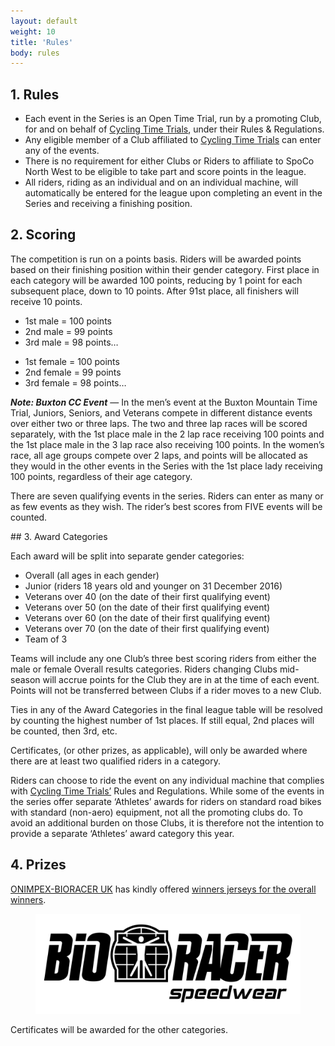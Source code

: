 ```yaml
---
layout: default
weight: 10
title: 'Rules'
body: rules
---
```


## 1. Rules

<ul class="content__list">
	<li class="content__list-item">Each event in the Series is an Open Time Trial, run by a promoting Club, for and on behalf of <a href="http://www.cyclingtimetrials.org.uk">Cycling Time Trials</a>, under their Rules & Regulations.</li>
	<li class="content__list-item">Any eligible member of a Club affiliated to <a href="http://www.cyclingtimetrials.org.uk">Cycling Time Trials</a> can enter any of the events.</li>
	<li class="content__list-item">There is no requirement for either Clubs or Riders to affiliate to SpoCo North West to be eligible to take part and score points in the league. </li>
	<li class="content__list-item">All riders, riding as an individual and on an individual machine, will automatically be entered for the league upon completing an event in the Series and receiving a finishing position.</li>
</ul>

## 2. Scoring

The competition is run on a points basis. Riders will be awarded points based on their finishing position within their gender category. First place in each category will be awarded 100 points, reducing by 1 point for each subsequent place, down to 10 points. After 91st place, all finishers will receive 10 points.

<ul class="content__list">
	<li class="content__list-item">1st male = 100 points</li>
	<li class="content__list-item">2nd male = 99 points</li>
	<li class="content__list-item">3rd male = 98 points&hellip;</li>
</ul>

<ul class="content__list">
	<li class="content__list-item">1st female = 100 points</li>
	<li class="content__list-item">2nd female = 99 points</li>
	<li class="content__list-item">3rd female = 98 points&hellip;</li>
</ul>

**_Note: Buxton CC Event_** — In the men’s event at the Buxton Mountain Time Trial, Juniors, Seniors, and Veterans compete in different distance events over either two or three laps. The two and three lap races will be scored separately, with the 1st place male in the 2 lap race receiving 100 points and the 1st place male in the 3 lap race also receiving 100 points. In the women’s race, all age groups compete over 2 laps, and points will be allocated as they would in the other events in the Series with the 1st place lady receiving 100 points, regardless of their age category.

There are seven qualifying events in the series. Riders can enter as many or as few events as they wish. The rider’s best scores from FIVE events will be counted.


## 3. Award Categories

Each award will be split into separate gender categories:

<ul class="content__list">
	<li class="content__list-item"><span>Overall</span> (all ages in each gender)</li>
	<li class="content__list-item"><span>Junior</span> (riders 18 years old and younger on 31 December 2016)</li>
	<li class="content__list-item"><span>Veterans over 40</span> (on the date of their first qualifying event)</li>
	<li class="content__list-item"><span>Veterans over 50</span> (on the date of their first qualifying event)</li>
	<li class="content__list-item"><span>Veterans over 60</span> (on the date of their first qualifying event)</li>
	<li class="content__list-item"><span>Veterans over 70</span> (on the date of their first qualifying event)</li>
	<li class="content__list-item"><span>Team of 3</span></li>
</ul>

Teams will include any one Club’s three best scoring riders from either the male or female Overall results categories. Riders changing Clubs mid-season will accrue points for the Club they are in at the time of each event. Points will not be transferred between Clubs if a rider moves to a new Club.

Ties in any of the Award Categories in the final league table will be resolved by counting the highest number of 1st places. If still equal, 2nd places will be counted, then 3rd, etc.

Certificates, (or other prizes, as applicable), will only be awarded where there are at least two qualified riders in a category.

Riders can choose to ride the event on any individual machine that complies with <a href="http://www.cyclingtimetrials.org.uk">Cycling Time Trials’</a> Rules and Regulations. While some of the events in the series offer separate ‘Athletes’ awards for riders on standard road bikes with standard (non-aero) equipment, not all the promoting clubs do. To avoid an additional burden on those Clubs, it is therefore not the intention to provide a separate ‘Athletes’ award category this year.

## 4. Prizes

<a href="http://www.onimpex.co.uk/"><span class="nowrap">ONIMPEX-BIORACER UK</span></a> has kindly offered <a href="/sponsors_prizes/">winners jerseys for the overall winners</a>.

<figure class="fig fig--alt">
	<img class="fig__img" src="../img/bioracer-barrier-bw.svg" alt="Bioracer logo" />
</figure>

Certificates will be awarded for the other categories.
